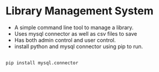 # Library Management System
- A simple command line tool to manage a library.
- Uses mysql connector as well as csv files to save 
- Has both admin control and user control.
- install python and mysql connector using pip to run.
##
    pip install mysql.connector
